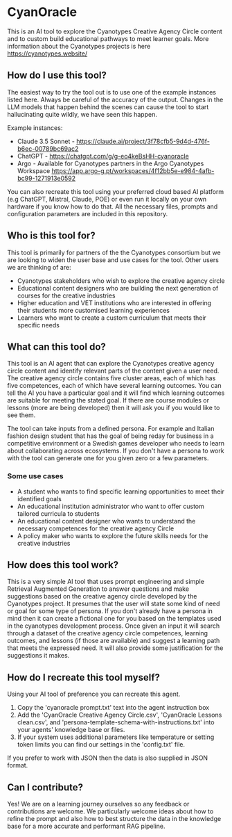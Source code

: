 # CyanOracle
This is an AI tool to explore the Cyanotypes Creative Agency Circle content and to custom build educational pathways to meet learner goals. More information about the Cyanotypes projects is here https://cyanotypes.website/ 

## How do I use this tool?

The easiest way to try the tool out is to use one of the example instances listed here. Always be careful of the accuracy of the output. Changes in the LLM models that happen behind the scenes can cause the tool to start hallucinating quite wildly, we have seen this happen.  

Example instances:
 - Claude 3.5 Sonnet - https://claude.ai/project/3f78cfb5-9d4d-476f-b6ec-00789bc69ac2 
 - ChatGPT - https://chatgpt.com/g/g-eo4keBsHH-cyanoracle 
 - Argo - Available for Cyanotypes partners in the Argo Cyanotypes Workspace https://app.argo-g.pt/workspaces/4f12bb5e-e984-4afb-bc99-1271913e0592 

You can also recreate this tool using your preferred cloud based AI platform (e.g ChatGPT, Mistral, Claude, POE) or even run it locally on your own hardware if you know how to do that. All the necessary files, prompts and configuration parameters are included in this repository.

## Who is this tool for?

This tool is primarily for partners of the the Cyanotypes consortium but we are looking to widen the user base and use cases for the tool. Other users we are thinking of are:
 - Cyanotypes stakeholders who wish to explore the creative agency circle
 - Educational content designers who are building the next generation of courses for the creative industries
 - Higher education and VET institutions who are interested in offering their students more customised learning experiences
 - Learners who want to create a custom curriculum that meets their specific needs

## What can this tool do?

This tool is an AI agent that can explore the Cyanotypes creative agency circle content and identify relevant parts of the content given a user need. The creative agency circle contains five cluster areas, each of which has five competences, each of which have several learning outcomes. You can tell the AI you have a particular goal and it will find which learning outcomes are suitable for meeting the stated goal. If there are course modules or lessons (more are being developed) then it will ask you if you would like to see them.

The tool can take inputs from a defined persona. For example and Italian fashion design student that has the goal of being reday for business in a competitive environment or a Swedish games developer who needs to learn about collaborating across ecosystems. If you don't have a persona to work with the tool can generate one for you given zero or a few parameters.

### Some use cases
 - A student who wants to find specific learning opportunities to meet their identified goals
 - An educational institution administrator who want to offer custom tailored curricula to students
 - An educational content designer who wants to understand the necessary competences for the creative agency Circle
 - A policy maker who wants to explore the future skills needs for the creative industries
  

## How does this tool work?

This is a very simple AI tool that uses prompt engineering and simple Retrieval Augmented Generation to answer questions and make suggestions based on the creative agency circle developed by the Cyanotypes project. It presumes that the user will state some kind of need or goal for some type of persona. If you don't already have a persona in mind then it can create a fictional one for you based on the templates used in the cyanotypes development process. Once given an input it will search through a dataset of the creative agency circle competences, learning outcomes, and lessons (if those are available) and suggest a learning path that meets the expressed need. It will also provide some justification for the suggestions it makes. 

## How do I recreate this tool myself?
Using your AI tool of preference you can recreate this agent.
 1. Copy the 'cyanoracle prompt.txt' text into the agent instruction box
 2. Add the 'CyanOracle Creative Agency Circle.csv', 'CyanOracle Lessons clean.csv', and 'persona-template-schema-with-instructions.txt' into your agents' knowledge base or files.
 3. If your system uses additional parameters like temperature or setting token limits you can find our settings in the 'config.txt' file.

If you prefer to work with JSON then the data is also supplied in JSON format.  

## Can I contribute?

Yes! We are on a learning journey ourselves so any feedback or contributions are welcome. We particularly welcome ideas about how to refine the prompt and also how to best structure the data in the knowledge base for a more accurate and performant RAG pipeline.
